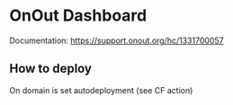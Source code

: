 # OnOut Dashboard 

Documentation: https://support.onout.org/hc/1331700057

## How to deploy

On domain is set autodeployment (see CF action)

